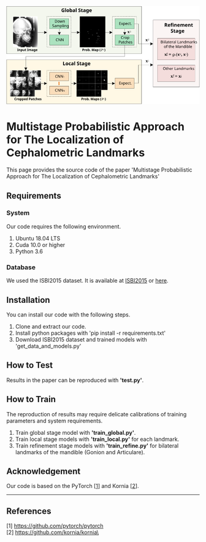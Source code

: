<img src="./images/mpa.svg" width="800" />

Multistage Probabilistic Approach for The Localization of Cephalometric Landmarks
======================
This page provides the source code of the paper 
'Multistage Probabilistic Approach for The Localization of Cephalometric Landmarks'  

## Requirements

### System
Our code requires the following environment.
  1. Ubuntu 18.04 LTS
  2. Cuda 10.0 or higher
  3. Python 3.6

### Database
We used the ISBI2015 dataset.
It is available at [ISBI2015](http://www-o.ntust.edu.tw/~cweiwang/ISBI2015/challenge1/) or
[here](https://drive.google.com/file/d/1eDIYn_cXtPy8RpR16sNpDM4murmvVa69/view?usp=sharing).

## Installation
You can install our code with the following steps.
1. Clone and extract our code. 
2. Install python packages with 'pip install -r requirements.txt'
3. Download ISBI2015 dataset and trained models with 'get_data_and_models.py'

## How to Test
Results in the paper can be reproduced with **'test.py'**.

## How to Train
The reproduction of results may require delicate calibrations of training parameters and system requirements.
1. Train global stage model with **'train_global.py'**.
2. Train local stage models with **'train_local.py'** for each landmark.
3. Train refinement stage models with **'train_refine.py'** for bilateral landmarks of the mandible (Gonion and Articulare).

## Acknowledgement
Our code is based on the PyTorch [[1](#ref-1)] and Kornia [[2](#ref-2)]. 
****
## References
<a name="ref-1"></a>[1] https://github.com/pytorch/pytorch \
<a name="ref-2"></a>[2] https://github.com/kornia/kornia\
